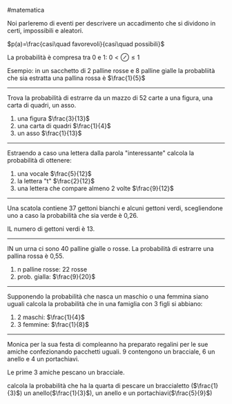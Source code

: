 #matematica 


Noi parleremo di eventi per descrivere un accadimento che si dividono in certi, impossibili e aleatori.


$p(a)=\frac{casi\quad favorevoli}{casi\quad possibili}$

La probabilità è compresa tra 0 e 1: $0<\oslash \leq 1$


Esempio: in un sacchetto di 2 palline rosse e 8 palline gialle la probabliità che sia estratta una pallina rossa è $\frac{1}{5}$

---

Trova la probabilità di estrarre da un mazzo di 52 carte a una figura, una carta di quadri, un asso.

1. una figura $\frac{3}{13}$
2. una carta di quadri $\frac{1}{4}$
3. un asso $\frac{1}{13}$

---
Estraendo a caso una lettera dalla parola "interessante" calcola la probabilità di ottenere:
1. una vocale $\frac{5}{12}$
2. la lettera "t" $\frac{2}{12}$
3. una lettera che compare almeno 2 volte $\frac{9}{12}$
---
Una scatola contiene 37 gettoni bianchi e alcuni gettoni verdi, scegliendone uno a caso la probabilità che sia verde è 0,26.

IL numero di gettoni verdi è 13.

---
IN un urna ci sono 40 palline gialle o rosse. La probabilità di estrarre una pallina rossa è 0,55.


1. n palline rosse: 22 rosse
2. prob. gialla: $\frac{9}{20}$


---

Supponendo la probabilità che nasca un maschio o una femmina siano uguali calcola la probabilità che in una famiglia con 3 figli si abbiano:

1. 2 maschi: $\frac{1}{4}$
2. 3 femmine: $\frac{1}{8}$

---

Monica per la sua festa di compleanno ha preparato regalini per le sue amiche confezionando pacchetti uguali. 9 contengono un bracciale, 6 un anello e 4 un portachiavi.

Le prime 3 amiche pescano un bracciale.

calcola la probabilità che ha la quarta di pescare un braccialetto ($\frac{1}{3}$) un anello($\frac{1}{3}$), un anello e un portachiavi($\frac{5}{9}$)